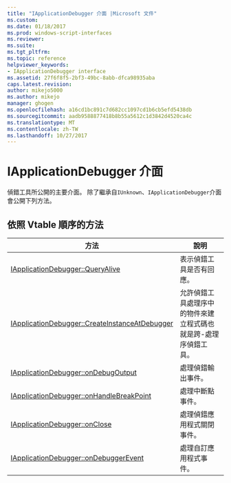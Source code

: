 ```yaml
---
title: "IApplicationDebugger 介面 |Microsoft 文件"
ms.custom: 
ms.date: 01/18/2017
ms.prod: windows-script-interfaces
ms.reviewer: 
ms.suite: 
ms.tgt_pltfrm: 
ms.topic: reference
helpviewer_keywords:
- IApplicationDebugger interface
ms.assetid: 27f6f8f5-2bf3-49bc-8abb-dfca98935aba
caps.latest.revision: 
author: mikejo5000
ms.author: mikejo
manager: ghogen
ms.openlocfilehash: a16cd1bc891c7d682cc1097cd1b6cb5efd5438db
ms.sourcegitcommit: aadb9588877418b8b55a5612c1d3842d4520ca4c
ms.translationtype: MT
ms.contentlocale: zh-TW
ms.lasthandoff: 10/27/2017
---
```

# <a name="iapplicationdebugger-interface"></a>IApplicationDebugger 介面
偵錯工具所公開的主要介面。 除了繼承自`IUnknown`、`IApplicationDebugger`介面會公開下列方法。  
  
## <a name="methods-in-vtable-order"></a>依照 Vtable 順序的方法  
  
|方法|說明|  
|------------|-----------------|  
|[IApplicationDebugger::QueryAlive](../../winscript/reference/iapplicationdebugger-queryalive.md)|表示偵錯工具是否有回應。|  
|[IApplicationDebugger::CreateInstanceAtDebugger](../../winscript/reference/iapplicationdebugger-createinstanceatdebugger.md)|允許偵錯工具處理序中的物件來建立程式碼也就是跨-處理序偵錯工具。|  
|[IApplicationDebugger::onDebugOutput](../../winscript/reference/iapplicationdebugger-ondebugoutput.md)|處理偵錯輸出事件。|  
|[IApplicationDebugger::onHandleBreakPoint](../../winscript/reference/iapplicationdebugger-onhandlebreakpoint.md)|處理中斷點事件。|  
|[IApplicationDebugger::onClose](../../winscript/reference/iapplicationdebugger-onclose.md)|處理偵錯應用程式關閉事件。|  
|[IApplicationDebugger::onDebuggerEvent](../../winscript/reference/iapplicationdebugger-ondebuggerevent.md)|處理自訂應用程式事件。|